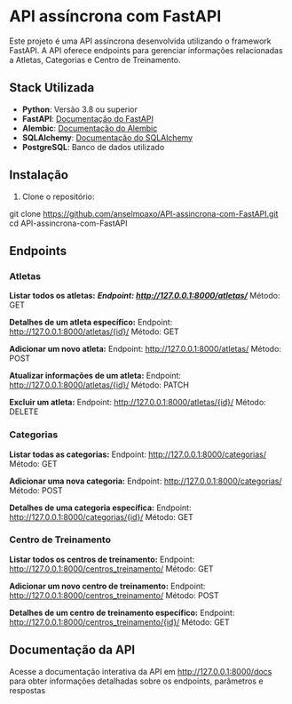 # API assíncrona com FastAPI

Este projeto é uma API assíncrona desenvolvida utilizando o framework FastAPI. A API oferece endpoints para gerenciar informações relacionadas a Atletas, Categorias e Centro de Treinamento.

## Stack Utilizada

- **Python**: Versão 3.8 ou superior
- **FastAPI**: [Documentação do FastAPI](https://fastapi.tiangolo.com/)
- **Alembic**: [Documentação do Alembic](https://alembic.sqlalchemy.org/)
- **SQLAlchemy**: [Documentação do SQLAlchemy](https://docs.sqlalchemy.org/en/20/)
- **PostgreSQL**: Banco de dados utilizado

## Instalação

1. Clone o repositório:


git clone https://github.com/anselmoaxo/API-assincrona-com-FastAPI.git
cd API-assincrona-com-FastAPI

## Endpoints
### Atletas
**Listar todos os atletas:**
***Endpoint: http://127.0.0.1:8000/atletas/***
Método: GET

**Detalhes de um atleta específico:**
Endpoint: http://127.0.0.1:8000/atletas/{id}/
Método: GET

**Adicionar um novo atleta:**
Endpoint: http://127.0.0.1:8000/atletas/
Método: POST

**Atualizar informações de um atleta:**
Endpoint: http://127.0.0.1:8000/atletas/{id}/
Método: PATCH

**Excluir um atleta:**
Endpoint: http://127.0.0.1:8000/atletas/{id}/
Método: DELETE

### Categorias

**Listar todas as categorias:**
Endpoint: http://127.0.0.1:8000/categorias/
Método: GET

**Adicionar uma nova categoria:**
Endpoint: http://127.0.0.1:8000/categorias/
Método: POST

**Detalhes de uma categoria específica:**
Endpoint: http://127.0.0.1:8000/categorias/{id}/
Método: GET


### Centro de Treinamento

**Listar todos os centros de treinamento:**
Endpoint: http://127.0.0.1:8000/centros_treinamento/
Método: GET

**Adicionar um novo centro de treinamento:**
Endpoint: http://127.0.0.1:8000/centros_treinamento/
Método: POST

**Detalhes de um centro de treinamento específico:**
Endpoint: http://127.0.0.1:8000/centros_treinamento/{id}/
Método: GET


## Documentação da API
Acesse a documentação interativa da API em http://127.0.0.1:8000/docs para obter informações detalhadas sobre os endpoints, parâmetros e respostas
